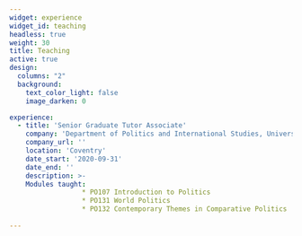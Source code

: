 ```yaml
---
widget: experience
widget_id: teaching
headless: true
weight: 30
title: Teaching
active: true
design:
  columns: "2"
  background:
    text_color_light: false
    image_darken: 0

experience:
  - title: 'Senior Graduate Tutor Associate'
    company: 'Department of Politics and International Studies, University of Warwick'
    company_url: ''
    location: 'Coventry'
    date_start: '2020-09-31'
    date_end: ''
    description: >-
    Modules taught: 
                  * PO107 Introduction to Politics
                  * PO131 World Politics
                  * PO132 Contemporary Themes in Comparative Politics
            
---
```

